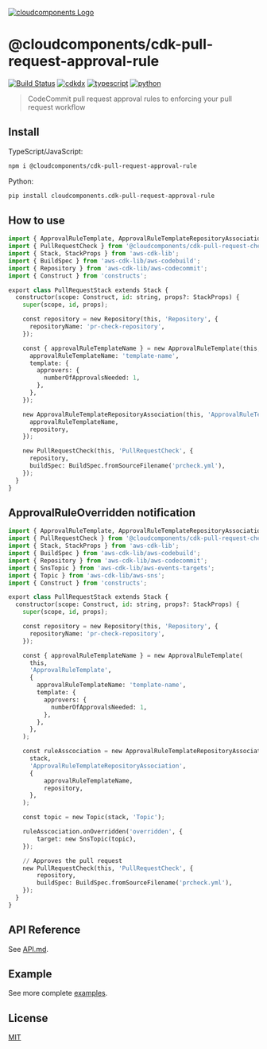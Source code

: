 [![cloudcomponents Logo](https://raw.githubusercontent.com/cloudcomponents/cdk-constructs/master/logo.png)](https://github.com/cloudcomponents/cdk-constructs)

# @cloudcomponents/cdk-pull-request-approval-rule

[![Build Status](https://github.com/cloudcomponents/cdk-constructs/workflows/Build/badge.svg)](https://github.com/cloudcomponents/cdk-constructs/actions?query=workflow=Build)
[![cdkdx](https://img.shields.io/badge/buildtool-cdkdx-blue.svg)](https://github.com/hupe1980/cdkdx)
[![typescript](https://img.shields.io/badge/jsii-typescript-blueviolet.svg)](https://www.npmjs.com/package/@cloudcomponents/cdk-pull-request-approval-rule)
[![python](https://img.shields.io/badge/jsii-python-blueviolet.svg)](https://pypi.org/project/cloudcomponents.cdk-pull-request-approval-rule/)

> CodeCommit pull request approval rules to enforcing your pull request workflow

## Install

TypeScript/JavaScript:

```bash
npm i @cloudcomponents/cdk-pull-request-approval-rule
```

Python:

```bash
pip install cloudcomponents.cdk-pull-request-approval-rule
```

## How to use

```python
import { ApprovalRuleTemplate, ApprovalRuleTemplateRepositoryAssociation } from '@cloudcomponents/cdk-pull-request-approval-rule';
import { PullRequestCheck } from '@cloudcomponents/cdk-pull-request-check';
import { Stack, StackProps } from 'aws-cdk-lib';
import { BuildSpec } from 'aws-cdk-lib/aws-codebuild';
import { Repository } from 'aws-cdk-lib/aws-codecommit';
import { Construct } from 'constructs';

export class PullRequestStack extends Stack {
  constructor(scope: Construct, id: string, props?: StackProps) {
    super(scope, id, props);

    const repository = new Repository(this, 'Repository', {
      repositoryName: 'pr-check-repository',
    });

    const { approvalRuleTemplateName } = new ApprovalRuleTemplate(this, 'ApprovalRuleTemplate', {
      approvalRuleTemplateName: 'template-name',
      template: {
        approvers: {
          numberOfApprovalsNeeded: 1,
        },
      },
    });

    new ApprovalRuleTemplateRepositoryAssociation(this, 'ApprovalRuleTemplateRepositoryAssociation', {
      approvalRuleTemplateName,
      repository,
    });

    new PullRequestCheck(this, 'PullRequestCheck', {
      repository,
      buildSpec: BuildSpec.fromSourceFilename('prcheck.yml'),
    });
  }
}
```

## ApprovalRuleOverridden notification

```python
import { ApprovalRuleTemplate, ApprovalRuleTemplateRepositoryAssociation } from '@cloudcomponents/cdk-pull-request-approval-rule';
import { PullRequestCheck } from '@cloudcomponents/cdk-pull-request-check';
import { Stack, StackProps } from 'aws-cdk-lib';
import { BuildSpec } from 'aws-cdk-lib/aws-codebuild';
import { Repository } from 'aws-cdk-lib/aws-codecommit';
import { SnsTopic } from 'aws-cdk-lib/aws-events-targets';
import { Topic } from 'aws-cdk-lib/aws-sns';
import { Construct } from 'constructs';

export class PullRequestStack extends Stack {
  constructor(scope: Construct, id: string, props?: StackProps) {
    super(scope, id, props);

    const repository = new Repository(this, 'Repository', {
      repositoryName: 'pr-check-repository',
    });

    const { approvalRuleTemplateName } = new ApprovalRuleTemplate(
      this,
      'ApprovalRuleTemplate',
      {
        approvalRuleTemplateName: 'template-name',
        template: {
          approvers: {
            numberOfApprovalsNeeded: 1,
          },
        },
      },
    );

    const ruleAsscociation = new ApprovalRuleTemplateRepositoryAssociation(
      stack,
      'ApprovalRuleTemplateRepositoryAssociation',
      {
          approvalRuleTemplateName,
          repository,
      },
    );

    const topic = new Topic(stack, 'Topic');

    ruleAsscociation.onOverridden('overridden', {
        target: new SnsTopic(topic),
    });

    // Approves the pull request
    new PullRequestCheck(this, 'PullRequestCheck', {
        repository,
        buildSpec: BuildSpec.fromSourceFilename('prcheck.yml'),
    });
  }
}
```

## API Reference

See [API.md](https://github.com/cloudcomponents/cdk-constructs/tree/master/packages/cdk-pull-request-approval-rule/API.md).

## Example

See more complete [examples](https://github.com/cloudcomponents/cdk-constructs/tree/master/examples).

## License

[MIT](https://github.com/cloudcomponents/cdk-constructs/tree/master/packages/cdk-pull-request-approval-rule/LICENSE)
